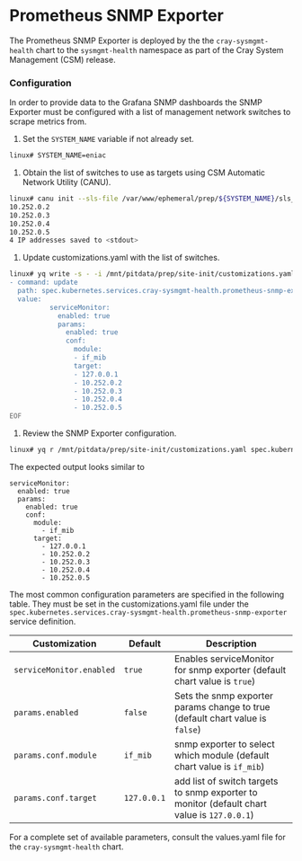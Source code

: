 # Prometheus SNMP Exporter 
The Prometheus SNMP Exporter is deployed by the the `cray-sysmgmt-health` chart to the `sysmgmt-health` namespace as part of the Cray System Management \(CSM\) release.

### Configuration

In order to provide data to the Grafana SNMP dashboards the SNMP Exporter must be configured with a list of management network switches to scrape metrics from.

1. Set the `SYSTEM_NAME` variable if not already set.

```bash
linux# SYSTEM_NAME=eniac
```

1. Obtain the list of switches to use as targets using CSM Automatic Network Utility (CANU).

```bash
linux# canu init --sls-file /var/www/ephemeral/prep/${SYSTEM_NAME}/sls_input_file.json --out -
10.252.0.2
10.252.0.3
10.252.0.4
10.252.0.5
4 IP addresses saved to <stdout>
```

1. Update customizations.yaml with the list of switches.

```bash
linux# yq write -s - -i /mnt/pitdata/prep/site-init/customizations.yaml <<EOF
- command: update
  path: spec.kubernetes.services.cray-sysmgmt-health.prometheus-snmp-exporter
  value:
          serviceMonitor:
            enabled: true
            params:
              enabled: true
              conf:
                module:
                - if_mib
                target:
                - 127.0.0.1
                - 10.252.0.2
                - 10.252.0.3
                - 10.252.0.4
                - 10.252.0.5
EOF
```

1. Review the SNMP Exporter configuration.

```bash
linux# yq r /mnt/pitdata/prep/site-init/customizations.yaml spec.kubernetes.services.cray-sysmgmt-health.prometheus-snmp-exporter
```

The expected output looks similar to

```
serviceMonitor:
  enabled: true
  params:
    enabled: true
    conf:
      module:
        - if_mib
      target:
        - 127.0.0.1
        - 10.252.0.2
        - 10.252.0.3
        - 10.252.0.4
        - 10.252.0.5
```

The most common configuration parameters are specified in the following table. They must be set in the customizations.yaml file under the `spec.kubernetes.services.cray-sysmgmt-health.prometheus-snmp-exporter` service definition.

|Customization|Default|Description|
|-------------|-------|-----------|
|`serviceMonitor.enabled`|`true`|Enables serviceMonitor for snmp exporter \(default chart value is `true`\)|
|`params.enabled`|`false`|Sets the snmp exporter params change to true \(default chart value is `false`\)|
|`params.conf.module`|`if_mib`| snmp exporter to select which module \(default chart value is `if_mib`\)|
|`params.conf.target`|`127.0.0.1`| add list of switch targets to snmp exporter to monitor \(default chart value is `127.0.0.1`\)|

For a complete set of available parameters, consult the values.yaml file for the `cray-sysmgmt-health` chart.
